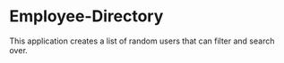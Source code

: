 # Employee-Directory

This application creates a list of random users that can filter and search over.